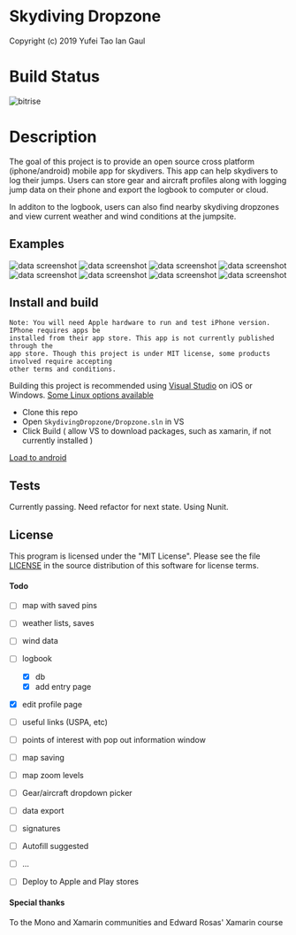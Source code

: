 # Skydiving Dropzone
Copyright (c) 2019 Yufei Tao Ian Gaul

# Build Status
![bitrise](https://app.bitrise.io/app/392d655d1c0b770a/status.svg?token=gry1j19c_cU9yh5LC8LAXw&branch=master)

# Description
The goal of this project is to provide an open source cross platform (iphone/android) mobile
app for skydivers. This app can help skydivers to log their jumps. Users can store gear and 
aircraft profiles along with logging jump data on their phone and export the logbook to computer or cloud.

In additon to the logbook, users can also find nearby skydiving dropzones and view
current weather and wind conditions at the jumpsite.

## Examples

![data screenshot](https://github.com/YufeiT/SkydivingDropzone/blob/master/screenshots/ss13%20at%2007.11.58.png)
![data screenshot](https://github.com/YufeiT/SkydivingDropzone/blob/master/screenshots/ss13%20at%2007.12.03.png)
![data screenshot](https://github.com/YufeiT/SkydivingDropzone/blob/master/screenshots/ss13%20at%2007.12.41.png)
![data screenshot](https://github.com/YufeiT/SkydivingDropzone/blob/master/screenshots/ss13%20at%2007.13.23.png)
![data screenshot](https://github.com/YufeiT/SkydivingDropzone/blob/master/screenshots/ss13%20at%2007.13.35.png)
![data screenshot](https://github.com/YufeiT/SkydivingDropzone/blob/master/screenshots/ss13%20at%2007.14.04.png)
![data screenshot](https://github.com/YufeiT/SkydivingDropzone/blob/master/screenshots/ss13%20at%2007.14.11.png)
![data screenshot](https://github.com/YufeiT/SkydivingDropzone/blob/master/screenshots/ss13%20at%2007.14.54.png)



## Install and build
	Note: You will need Apple hardware to run and test iPhone version. IPhone requires apps be
	installed from their app store.	This app is not currently published through the
	app store. Though this project is under MIT license, some products involved require accepting
	other terms and conditions.
	
Building this project is recommended using [Visual Studio](https://visualstudio.microsoft.com/vs/) on iOS or Windows. [Some Linux options available](https://www.monodevelop.com/)

- Clone this repo
- Open `SkydivingDropzone/Dropzone.sln` in VS
- Click Build ( allow VS to download packages, such as xamarin, if not currently installed )

[Load to android](https://github.com/YufeiT/SkydivingDropzone)


## Tests
Currently passing. Need refactor for next state. Using Nunit.

## License

This program is licensed under the "MIT License".  Please
see the file [LICENSE](https://github.com/YufeiT/SkydivingDropzone/blob/master/LICENSE) in the source distribution of this
software for license terms.

#### Todo

- [ ] map with saved pins
- [ ] weather lists, saves
- [ ] wind data
- [ ] logbook 
	- [x] db
	- [x] add entry page
- [x] edit profile page
- [ ] useful links (USPA, etc)
- [ ] points of interest with pop out information window 
- [ ] map saving
- [ ] map zoom levels
- [ ] Gear/aircraft dropdown picker
- [ ] data export
- [ ] signatures
- [ ] Autofill suggested
- [ ] ...
- [ ] Deploy to Apple and Play stores


#### Special thanks
To the Mono and Xamarin communities and Edward Rosas' Xamarin course

